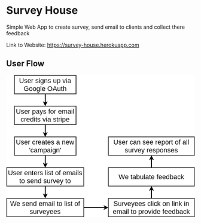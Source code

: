 # Survey House
Simple Web App to create survey, send email to clients and collect there feedback

Link to Website: https://survey-house.herokuapp.com

## User Flow
![User Flow](./user_flow.png)
